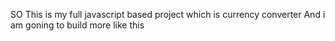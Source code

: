 SO This is my full javascript based project which is currency converter 
And i am goning to build more like this
